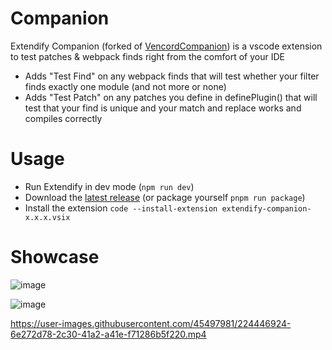 # Companion

Extendify Companion (forked of [VencordCompanion](https://github.com/Vencord/Companion)) is a vscode extension to test patches & webpack finds right from the comfort of your IDE

-   Adds "Test Find" on any webpack finds that will test whether your filter finds exactly one module (and not more or none)
-   Adds "Test Patch" on any patches you define in definePlugin() that will test that your find is unique and your match and replace works and compiles correctly

# Usage

-   Run Extendify in dev mode (`npm run dev`)
-   Download the [latest release](https://github.com/extendify-mod/companion/releases/latest) (or package yourself `pnpm run package`)
-   Install the extension `code --install-extension extendify-companion-x.x.x.vsix`

# Showcase

![image](https://user-images.githubusercontent.com/45497981/224365555-60e968a1-d2d0-4aee-b29b-e5714273682c.png)

![image](https://user-images.githubusercontent.com/45497981/224377149-b1569eac-9411-4f55-849a-950ba5b06f37.png)

https://user-images.githubusercontent.com/45497981/224446924-6e272d78-2c30-41a2-a41e-f71286b5f220.mp4
